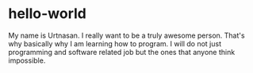 # hello-world
My name is Urtnasan. I really want to be a truly awesome person. 
That's why basically why I am learning how to program. 
I will do not just programming and software related job but the ones that anyone think impossible. 
